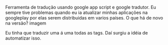 Ferramenta de tradução usando google app script e google tradutor.
Eu sempre tive problemas quando eu ia atualizar minhas aplicações na googleplay por elas serem distribuidas em varios países.
O que há de novo na versão? 
imagem<br />

Eu tinha que traduzir uma á uma todas as tags.
Daí surgiu a idéia de automatizar isso.






